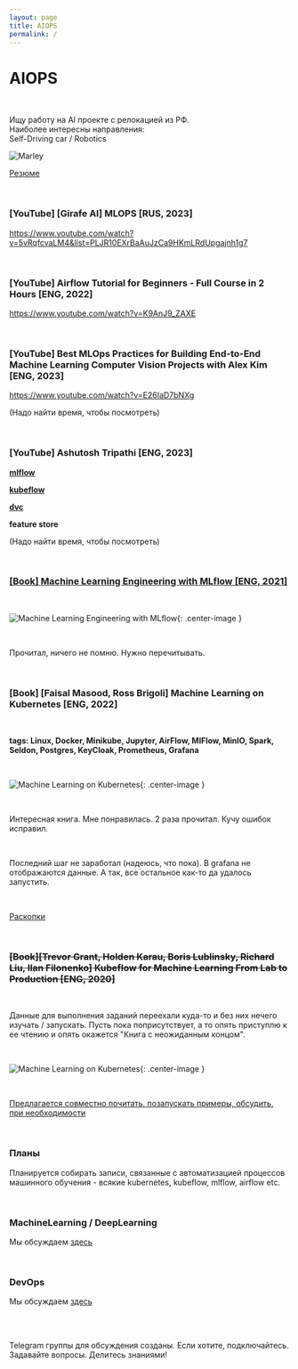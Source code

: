 ```yaml
---
layout: page
title: AIOPS
permalink: /
---
```


# AIOPS

<br/>

Ищу работу на AI проекте с релокацией из РФ. <br/>
Наиболее интересны направления: <br/>
Self-Driving car / Robotics <br/>

![Marley](/img/a3333333mail.gif 'Marley')

[Резюме](//programmist.net)


<br/>

### [YouTube] [Girafe AI] MLOPS [RUS, 2023]

https://www.youtube.com/watch?v=5vRqfcvaLM4&list=PLJR10EXrBaAuJzCa9HKmLRdUpgajnh1g7

<br/>

### [YouTube] Airflow Tutorial for Beginners - Full Course in 2 Hours [ENG, 2022]

https://www.youtube.com/watch?v=K9AnJ9_ZAXE

<br/>

### [YouTube] Best MLOps Practices for Building End-to-End Machine Learning Computer Vision Projects with Alex Kim [ENG, 2023]

https://www.youtube.com/watch?v=E26IaD7bNXg

(Надо найти время, чтобы посмотреть)

<br/>

### [YouTube] Ashutosh Tripathi [ENG, 2023]

[**mlflow**](/courses/mlflow/)

[**kubeflow**](/courses/kubeflow/)

[**dvc**](/courses/dvc/)

**feature store**

(Надо найти время, чтобы посмотреть)

<br/>

### [[Book] Machine Learning Engineering with MLflow [ENG, 2021]](/books/machine-learning-engineering-with-mlflow/)

<br/>

![Machine Learning Engineering with MLflow](/img/Machine-Learning-Engineering-with-MLflow.jpeg 'Machine Learning Engineering with MLflow'){: .center-image }

<br/>

Прочитал, ничего не помню. Нужно перечитывать.

<br/>

### [Book] [Faisal Masood, Ross Brigoli] Machine Learning on Kubernetes [ENG, 2022]

<br/>

**tags: Linux, Docker, Minikube, Jupyter, AirFlow, MlFlow, MinIO, Spark, Seldon, Postgres, KeyCloak, Prometheus, Grafana**

<br/>

![Machine Learning on Kubernetes](/img/Machine-Learning-on-Kubernetes.png 'Machine Learning on Kubernetes'){: .center-image }

<br/>

Интересная книга. Мне понравилась. 2 раза прочитал. Кучу ошибок исправил.

<br/>

Последний шаг не заработал (надеюсь, что пока). В grafana не отображаются данные. А так, все остальное как-то да удалось запустить.

<br/>

[Раскопки](/books/machine-learning-on-kubernetes/)

<br/>

### ~~[Book][Trevor Grant, Holden Karau, Boris Lublinsky, Richard Liu, Ilan Filonenko] Kubeflow for Machine Learning From Lab to Production [ENG, 2020]~~

<br/>

Данные для выполнения заданий переехали куда-то и без них нечего изучать / запускать. Пусть пока поприсутствует, а то опять приступлю к ее чтению и опять окажется "Книга с неожиданным концом".

<br/>

![Machine Learning on Kubernetes](/img/Kubeflow-for-Machine-Learning.jpeg 'Machine Learning on Kubernetes'){: .center-image }

<br/>

[Предлагается совместно почитать, позапускать примеры, обсудить, при необходимости](/books/kubeflow-for-machine-learning-from-lab-to-production/)

<br/>

### Планы

Планируется собирать записи, связанные с автоматизацией процессов машинного обучения - всякие kubernetes, kubeflow, mlflow, airflow etc.

<br/>

### MachineLearning / DeepLearning

Мы обсуждаем [здесь](//matematika.org)

<br/>

### DevOps

Мы обсуждаем [здесь](//gitops.ru)

<br/>
<br/>

Telegram группы для обсуждения созданы.
Если хотите, подключайтесь. Задавайте вопросы. Делитесь знаниями!

